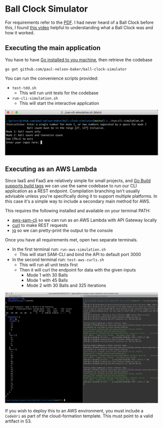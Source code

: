 # Ball Clock Simulator
For requirements refer to the [PDF](Rakuten-BallClockAssignment.pdf). I had never heard of a Ball Clock before this, I found [this video](https://youtu.be/F7K6GIBWPQw) helpful to understanding what a Ball Clock was and how it worked.

## Executing the main application
You have to have [Go installed to you machine](https://golang.org/dl/), then retrieve the codebase

```
go get github.com/paul-nelson-baker/ball-clock-simulator
```

You can run the convenience scripts provided:
- `test-tdd.sh`
    - This will run unit tests for the codebase
- `run-cli-simulation.sh`
    - This will start the interactive application

![alt Application running in terminal](images/main-app.jpg)

## Executing as an AWS Lambda
Since IaaS and FaaS are relatively simple for small projects, and [Go Build supports build tags](https://dave.cheney.net/2013/10/12/how-to-use-conditional-compilation-with-the-go-build-tool) we can use the same codebase to run our CLI application as a REST endpoint. Compilation branching isn't usually advisable unless you're specifically doing it to support multiple platforms. In this case it's a simple way to include a secondary main method for AWS.

This requires the following installed and available on your terminal PATH:
- [aws-sam-cli](https://github.com/awslabs/aws-sam-cli) so we can run as an AWS Lambda with API Gateway locally
- [curl](https://curl.haxx.se/) to make REST requests
- [jq](https://stedolan.github.io/jq/) so we can pretty-print the output to the console

Once you have all requirements met, open two separate terminals.
- In the first terminal run: `run-aws-simulation.sh`
    - This will start SAM-CLI and bind the API to default port 3000 
- In the second terminal run: `test-aws-curls.sh`
    - This will run all unit tests first 
    - Then it will curl the endpoint for data with the given inputs
        - Mode 1 with 30 Balls
        - Mode 1 with 45 Balls
        - Mode 2 with 30 Balls and 325 iterations

![alt Application running as Lambda](images/main-lambda.jpg)


If you wish to deploy this to an AWS environment, you must include a `CodeUri` as part of the cloud-formation template. This must point to a valid artifact in S3.
